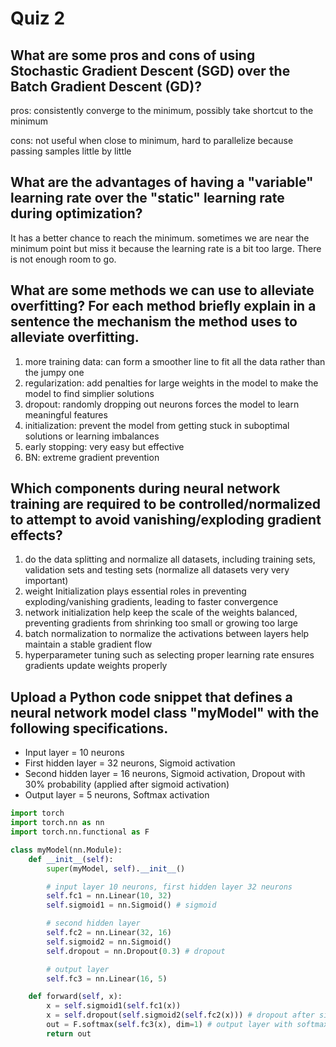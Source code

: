 # Quiz 2

## What are some pros and cons of using Stochastic Gradient Descent (SGD) over the Batch Gradient Descent (GD)?

pros: consistently converge to the minimum, possibly take shortcut to the minimum

cons: not useful when close to minimum, hard to parallelize because passing samples little by little

## What are the advantages of having a "variable" learning rate over the "static" learning rate during optimization?

It has a better chance to reach the minimum. sometimes we are near the minimum point but miss it because the learning rate is a bit too large. There is not enough room to go.

## What are some methods we can use to alleviate overfitting? For each method briefly explain in a sentence the mechanism the method uses to alleviate overfitting.

1. more training data: can form a smoother line to fit all the data rather than the jumpy one
2. regularization: add penalties for large weights in the model to make the model to find simplier solutions
3. dropout: randomly dropping out neurons forces the model to learn meaningful features
4. initialization: prevent the model from getting stuck in suboptimal solutions or learning imbalances
5. early stopping: very easy but effective
6. BN: extreme gradient prevention

## Which components during neural network training are required to be controlled/normalized to attempt to avoid vanishing/exploding gradient effects?

1. do the data splitting and normalize all datasets, including training sets, validation sets and testing sets (normalize all datasets very very important)
2. weight Initialization plays essential roles in preventing exploding/vanishing gradients, leading to faster convergence
3. network initialization help keep the scale of the weights balanced, preventing gradients from shrinking too small or growing too large
4. batch normalization to normalize the activations between layers help maintain a stable gradient flow
5. hyperparameter tuning such as selecting proper learning rate ensures gradients update weights properly

## Upload a Python code snippet that defines a neural network model class "myModel" with the following specifications.
- Input layer = 10 neurons
- First hidden layer = 32 neurons, Sigmoid activation
- Second hidden layer = 16 neurons, Sigmoid activation, Dropout with 30% probability (applied after sigmoid activation)
- Output layer = 5 neurons, Softmax activation

```python
import torch
import torch.nn as nn
import torch.nn.functional as F

class myModel(nn.Module):
    def __init__(self):
        super(myModel, self).__init__()

        # input layer 10 neurons, first hidden layer 32 neurons
        self.fc1 = nn.Linear(10, 32)
        self.sigmoid1 = nn.Sigmoid() # sigmoid

        # second hidden layer
        self.fc2 = nn.Linear(32, 16)
        self.sigmoid2 = nn.Sigmoid()
        self.dropout = nn.Dropout(0.3) # dropout

        # output layer
        self.fc3 = nn.Linear(16, 5)

    def forward(self, x):
        x = self.sigmoid1(self.fc1(x))
        x = self.dropout(self.sigmoid2(self.fc2(x))) # dropout after sigmoid
        out = F.softmax(self.fc3(x), dim=1) # output layer with softmax
        return out
```